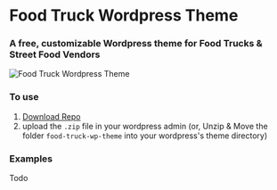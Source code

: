 # Food Truck Wordpress Theme
### A free, customizable Wordpress theme for Food Trucks & Street Food Vendors

![Food Truck Wordpress Theme](#imageurl)

### To use

1. [Download Repo](https://github.com/paulcollett/food-truck-wp-theme/archive/master.zip)
2. upload the `.zip` file in your wordpress admin (or, Unzip & Move the folder `food-truck-wp-theme` into your wordpress's theme directory)

### Examples

Todo

